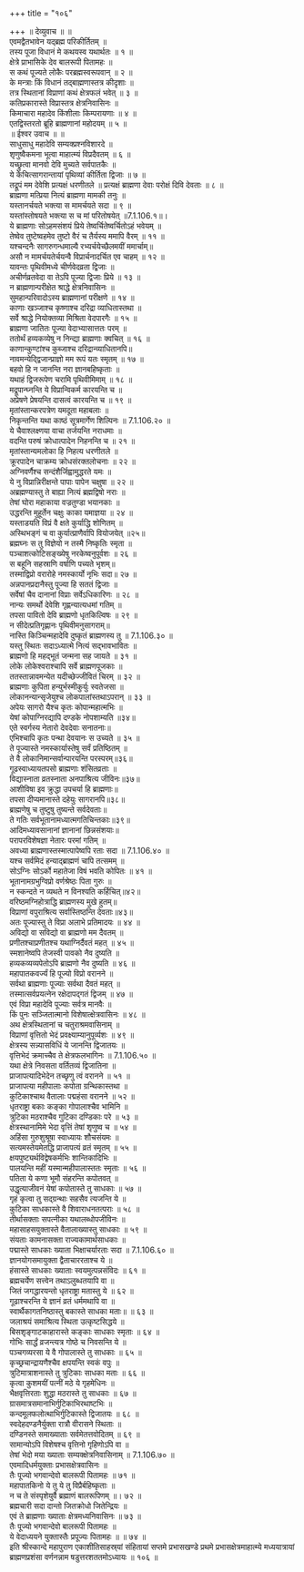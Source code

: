+++
title = "१०६"

+++
॥ देव्युवाच ॥ ॥  
एवमद्वैतभावेन यद्ब्रह्म परिकीर्तितम् ॥  
तस्य पूजा विधानं मे कथयस्व यथार्थतः ॥ १ ॥  
क्षेत्रे प्राभासिके देव बालरूपी पितामहः ॥  
स कथं पूज्यते लोकैः परब्रह्मस्वरूपवान् ॥ २ ॥  
के मन्त्राः किं विधानं तद्बाह्मणास्तत्र कीदृशाः ॥  
तत्र स्थितानां विप्राणां कथं क्षेत्रफलं भवेत् ॥ ३ ॥  
कतिप्रकारास्ते विप्रास्तत्र क्षेत्रनिवासिनः ॥  
किमाचारा महादेव किंशीलाः किम्परायणाः ॥ ४ ॥  
एतद्विस्तरतो ब्रूहि ब्राह्मणानां महोदयम् ॥ ५ ॥  
॥ ईश्वर उवाच ॥ ॥  
साधुसाधु महादेवि सम्यक्प्रश्नविशारदे ॥  
शृणुष्वैकमना भूत्वा माहात्म्यं विप्रदैवतम् ॥ ६ ॥  
यच्छ्रुत्वा मानवो देवि मुच्यते सर्वपातकैः ॥  
ये केचित्सागरान्तायां पृथिव्यां कीर्तिता द्विजाः ॥ ७ ॥  
तद्रूपं मम देवेशि प्रत्यक्षं धरणीतले ॥ प्रत्यक्षं ब्राह्मणा देवाः परोक्षं दिवि देवताः ॥ ८ ॥  
ब्राह्मणा मत्प्रिया नित्यं ब्राह्मणा मामकी तनुः ॥  
यस्तानर्चयते भक्त्या स मामर्चयते सदा ॥ ९ ॥  
यस्तांस्तोषयते भक्त्या स च मां परितोषयेत् ॥7.1.106.१॥।  
ये ब्राह्मणाः सोऽहमसंशयं प्रिये तेष्वर्चितेष्वर्चितोऽहं भवेयम् ॥  
तेष्वेव तुष्टेष्वहमेव तुष्टो वैरं च तैर्यस्य ममापि वैरम् ॥ ११ ॥  
यश्चन्दनैः सागरुगन्धमाल्यै रभ्यर्चयेच्छैलमयीं ममार्चाम्॥  
असौ न मामर्चयतेर्चयन्वै विप्रार्चनादर्चित एव चाहम् ॥ १२ ॥  
यावन्तः पृथिवीमध्ये चीर्णवेदव्रता द्विजाः ॥  
अचीर्णव्रतवेदा वा तेऽपि पूज्या द्विजाः प्रिये ॥ १३ ॥  
न ब्राह्मणान्परीक्षेत श्राद्धे क्षेत्रनिवासिनः ॥  
सुमहान्परिवादोऽस्य ब्राह्मणानां परीक्षणे ॥ १४ ॥  
काणाः खञ्जाश्च कृष्णाश्च दरिद्रा व्याधितास्तथा ॥  
सर्वे श्राद्धे नियोक्तव्या मिश्रिता वेदपारगैः ॥ १५ ॥  
ब्राह्मणा जातितः पूज्या वेदाभ्यासात्ततः परम् ॥  
ततोर्थं हव्यकव्येषु न निन्द्या ब्राह्मणाः क्वचित् ॥ १६ ॥  
काणान्कुण्टांश्च कुब्जाश्च दरिद्रान्व्याधितानपि॥  
नावमन्येद्द्विजान्प्राज्ञो मम रूपं यतः स्मृतम् ॥ १७ ॥  
बहवो हि न जानन्ति नरा ज्ञानबहिष्कृताः ॥  
यथाहं द्विजरूपेण चरामि पृथिवीमिमाम् ॥ १८ ॥  
मद्रूपान्घ्नन्ति ये विप्रान्विकर्म कारयन्ति च ॥  
अप्रेषणे प्रेषयन्ति दासत्वं कारयन्ति च ॥ १९ ॥  
मृतांस्तान्करपत्रेण यमदूता महाबलाः ॥  
निकृन्तन्ति यथा काष्ठं सूत्रमार्गेण शिल्पिनः ॥ 7.1.106.२० ॥  
ये चैवाश्लक्ष्णया वाचा तर्जयन्ति नराधमाः ॥  
वदन्ति परुषं क्रोधात्पादेन निहनन्ति च ॥ २१ ॥  
मृतांस्तान्यमलोका हि निहत्य धरणीतले ॥  
क्रूरपादेन चाक्रम्य क्रोधसंरक्तलोचनाः ॥ २२ ॥  
अग्निवर्णैश्च सन्दंशैर्जिह्वामुद्धरते यमः ॥  
ये नु विप्रान्निरीक्षन्ते पापाः पापेन चक्षुषा ॥ २२ ॥  
अब्रह्मण्यास्तु ते बाह्या नित्यं ब्रह्मद्विषो नराः ॥  
तेषां घोरा महाकाया वज्रतुण्डा भयानकाः ॥  
उद्धरन्ति मुहूर्तेन चक्षुः काका यमाज्ञया ॥ २४ ॥  
यस्ताडयति विप्रं वै क्षते कुर्याद्धि शोणितम् ॥  
अस्थिभङ्गं च वा कुर्यात्प्राणैर्वापि वियोजयेत् ॥२५॥  
ब्रह्मघ्नः स तु विज्ञेयो न तस्मै निष्कृतिः स्मृता ॥  
पञ्चाशत्कोटिसङ्ख्येषु नरकेष्वनुपूर्वशः ॥ २६ ॥  
स बहूनि सहस्राणि वर्षाणि पच्यते भृशम्॥  
तस्माद्विप्रो वरारोहे नमस्कार्यो नृभिः सदा॥ २७ ॥  
अन्नपानप्रदानैस्तु पूज्या हि सततं द्विजाः ॥  
सर्वेषां चैव दानानां विप्राः सर्वेऽधिकारिणः ॥ २८ ॥  
नान्यः समर्थो देवेशि गृह्णन्यात्यधमां गतिम् ॥  
तपसा पावितो देवि ब्राह्मणो धृतकिल्विषः ॥ २९ ॥  
न सीदेत्प्रतिगृह्णानः पृथिवीमनुसागराम्॥  
नास्ति किञ्चिन्महादेवि दुष्कृतं ब्राह्मणस्य तु ॥ 7.1.106.३० ॥  
यस्तु स्थितः सदाऽध्यात्मे नित्यं सद्भावभावितः ॥  
ब्राह्मणो हि महद्भूतं जन्मना सह जायते ॥ ३१ ॥  
लोके लोकेश्वराश्चापि सर्वे ब्राह्मणपूजकाः ॥  
ततस्तान्नावमन्येत यदीच्छेज्जीवितं चिरम् ॥ ३२ ॥  
ब्राह्मणाः कुपिता हन्युर्भस्मीकुर्युः स्वतेजसा ॥  
लोकानन्यान्सृजेयुश्च लोकपालांस्तथाऽपरान् ॥ ३३ ॥  
अपेयः सागरो यैश्च कृतः कोपान्महात्मभिः ॥  
येषां कोपाग्निरद्यापि दण्डके नोपशाम्यति ॥३४॥  
एते स्वर्गस्य नेतारो देवदेवाः सनातनाः॥  
एभिश्चापि कृतः पन्था देवयानः स उच्यते ॥ ३५ ॥  
ते पूज्यास्ते नमस्कार्यास्तेषु सर्वं प्रतिष्ठितम् ॥  
ते वै लोकानिमान्सर्वान्पारयन्ति परस्परम्॥३६॥  
गूढस्वाध्यायतपसो ब्राह्मणाः शंसितव्रताः ॥  
विद्यास्नाता व्रतस्नाता अनपाश्रित्य जीविनः॥३७॥  
आशीविषा इव क्रुद्धा उपचर्या हि ब्राह्मणाः॥  
तपसा दीप्यमानास्ते दहेयुः सागरानपि॥३८॥  
ब्राह्मणेषु च तुष्टुषु तुष्यन्ते सर्वदेवताः॥  
ते गतिः सर्वभूतानामध्यात्मगतिचिन्तकाः॥३९॥  
आदिमध्यावसानानां ज्ञानानां छिन्नसंशयाः॥  
परापरविशेषज्ञा नेतारः परमां गतिम् ॥  
अवध्या ब्राह्मणास्तस्मात्पापेष्वपि रताः सदा ॥ 7.1.106.४० ॥  
यश्च सर्वमिदं हन्याद्ब्राह्मणं चापि तत्समम् ॥  
सोऽग्निः सोऽर्को महातेजा विषं भवति कोपितः ॥ ४१ ॥  
भूतानामग्रभुग्विप्रो वर्णश्रेष्ठः पिता गुरुः ॥  
न स्कन्दते न व्यथते न विनश्यति कर्हिचित्॥४२॥  
वरिष्ठमग्निहोत्राद्धि ब्राह्मणस्य मुखे हुतम्॥  
विप्राणां वपुराश्रित्य सर्वास्तिष्ठन्ति देवताः॥४३॥  
अतः पूज्यास्तु ते विप्रा अलाभे प्रतिमादयः ॥ ४४ ॥  
अविद्यो वा सविद्यो वा ब्राह्मणो मम दैवतम् ॥  
प्रणीतश्चाप्रणीतश्च यथाग्निर्दैवतं महत् ॥ ४५ ॥  
स्मशानेष्वपि तेजस्वी पावको नैव दुष्यति ॥  
हव्यकव्यव्यपेतोऽपि ब्राह्मणो नैव दुष्यति ॥ ४६ ॥  
महापातकवर्ज्यं हि पूज्यो विप्रो वरानने ॥  
सर्वथा ब्राह्मणाः पूज्याः सर्वथा दैवतं महत् ॥  
तस्मात्सर्वप्रयत्नेन रक्षेदापद्गतं द्विजम् ॥ ४७ ॥  
एवं विप्रा महादेवि पूज्याः सर्वत्र मानवैः ॥  
किं पुनः सञ्जितात्मानो विशेषात्क्षेत्रवासिनः ॥ ४८ ॥  
अथ क्षेत्रस्थितानां च चतुराश्रमवासिनाम् ॥  
विप्राणां वृत्तितो भेदं प्रवक्ष्याम्यानुपूर्व्यशः ॥ ४९ ॥  
क्षेत्रस्य सन्न्यासविधिं ये जानन्ति द्विजातयः ॥  
वृत्तिभेदं क्रमाच्चैव ते क्षेत्रफलभागिनः ॥ 7.1.106.५० ॥  
यथा क्षेत्रे निवसता वर्तितव्यं द्विजातिना ॥  
प्राजापत्यादिभेदेन तच्छृणु त्वं वरानने ॥ ५१ ॥  
प्राजापत्या महीपालाः कपोता ग्रन्थिकास्तथा ॥  
कुटिकाश्चाथ वैतालाः पद्महंसा वरानने ॥ ५२ ॥  
धृतराष्ट्रा बकाः कङ्का गोपालाश्चैव भामिनि ॥  
त्रुटिका मठराश्चैव गुटिका दण्डिकाः परे ॥ ५३ ॥  
क्षेत्रस्थानामिमे भेदा वृत्तिं तेषां शृणुष्व च ॥ ५४ ॥  
अहिंसा गुरुशुश्रूषा स्वाध्यायः शौचसंयमः ॥  
सत्यमस्तेयमेतद्धि प्राजापत्यं व्रतं स्मृतम् ॥ ५५ ॥  
क्षयपुष्ट्यर्थविद्वेषकर्मभिः शान्तिकादिभिः ॥  
पालयन्ति महीं यस्मान्महीपालास्ततः स्मृताः ॥ ५६ ॥  
पतिता ये कणा भूमौ संहरन्ति कपोतवत् ॥  
उद्धृत्याजीवनं येषां कपोतास्ते तु साधकाः ॥ ५७ ॥  
गृहं कृत्वा तु सद्ग्रन्थाः सहसैव त्यजन्ति ये ॥  
कुटिका साधकास्ते वै शिवाराधनतत्पराः ॥ ५८ ॥  
तीर्थासक्ताः सपत्नीका यथालब्धोपजीविनः ॥  
महासाहसयुक्तास्ते वैतालाख्यास्तु साधकाः ॥ ५९ ॥  
संयताः कामनासक्ता राज्यकामार्थसाधकाः ॥  
पद्मास्ते साधकाः ख्याता भिक्षाचर्यारताः सदा ॥ 7.1.106.६० ॥  
ज्ञानयोगसमायुक्ता द्वैताचाररताश्च ये ॥  
हंसास्ते साधकाः ख्याताः स्वयमुत्पन्नसंविदः ॥ ६१ ॥  
ब्रह्मचर्येण सत्त्वेन तथाऽलुब्धतयापि वा ॥  
जितं जगद्धारयन्तो धृतराष्ट्रा मतास्तु ये ॥ ६२ ॥  
गूढाश्चरन्ति ये ज्ञानं व्रतं धर्ममथापि वा ॥  
स्वार्थैकागतनिष्ठास्तु बकास्ते साधका मताः॥ ॥ ६३ ॥  
जलाश्रयं समाश्रित्य स्थिता उत्कृष्टसिद्धये ॥  
बिसशृङ्गाटकाहारास्ते कङ्काः साधकाः स्मृताः ॥ ६४ ॥  
गोभिः सार्द्धं व्रजन्त्यत्र गोष्ठे च निवसन्ति ये ॥  
पञ्चगव्यरसा ये वै गोपालास्ते तु साधकाः ॥ ६५ ॥  
कृच्छ्रचान्द्रायणैश्चैव क्षपयन्ति स्वकं वपुः ॥  
त्रुटिमात्राशनास्ते तु त्रुटिकाः साधका मताः ॥ ६६ ॥  
कृत्वा कुशमयीं पत्नीं मठे ये गृहमेधिनः ॥  
भैक्षवृत्तिरताः शुद्धा मठरास्ते तु साधकाः ॥ ६७ ॥  
ग्रासमात्रसमानाभिर्गुटिकाभिरथाष्टभिः ॥  
कन्दमूलफलोत्थाभिर्गुटिकास्ते द्विजातयः ॥ ६८ ॥  
स्वदेहदण्डनैर्युक्ता रात्रौ वीरासने स्थिताः ॥  
दण्डिनस्ते समाख्याताः सर्वमेतत्तवोदितम् ॥ ६९ ॥  
सामान्योऽपि विशेषश्च वृत्तिनो गृहिणोऽपि वा ॥  
तेषां भेदो मया ख्याताः सम्यक्क्षेत्रनिवासिनाम् ॥ 7.1.106.७० ॥  
एवमादिधर्मयुक्ताः प्रभासक्षेत्रवासिनः ॥  
तैः पूज्यो भगवान्देवो बालरूपी पितामहः ॥ ७१ ॥  
महापातकिनो ये तु ये तु विप्रैर्बहिष्कृताः ॥  
न च ते संस्पृशेयुर्वै ब्रह्माणं बालरूपिणम् ॥। ७२ ॥  
ब्रह्मचारी सदा दान्तो जितक्रोधो जितेन्द्रियः ॥  
एवं ते ब्राह्मणाः ख्याताः क्षेत्रमध्यनिवासिनः ॥ ७३ ॥  
तैः पूज्यो भगवान्देवो बालरूपी पितामहः ॥  
ये वेदाध्ययने युक्तास्तैः प्रपूज्यः पितामहः ॥ ॥ ७४ ॥  
इति श्रीस्कान्दे महापुराण एकाशीतिसाहस्र्यां संहितायां सप्तमे प्रभासखण्डे प्रथमे प्रभासक्षेत्रमाहात्म्ये मध्ययात्रायां ब्राह्मणप्रशंसा वर्णनन्नाम षडुत्तरशततमोऽध्यायः ॥ १०६ ॥